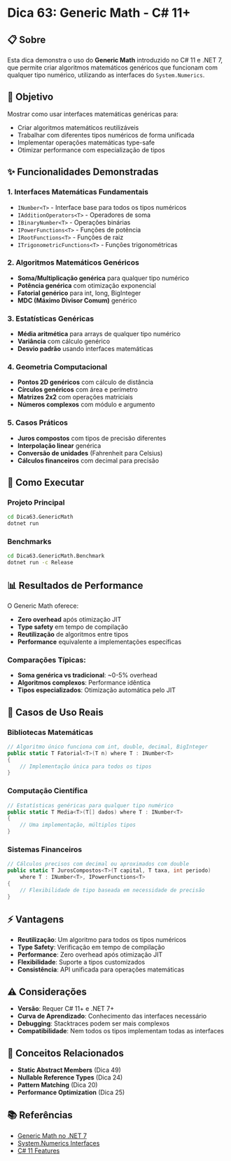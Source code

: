 # Dica 63: Generic Math - C# 11+

## 📋 Sobre

Esta dica demonstra o uso do **Generic Math** introduzido no C# 11 e .NET 7, que permite criar algoritmos matemáticos genéricos que funcionam com qualquer tipo numérico, utilizando as interfaces do `System.Numerics`.

## 🎯 Objetivo

Mostrar como usar interfaces matemáticas genéricas para:
- Criar algoritmos matemáticos reutilizáveis
- Trabalhar com diferentes tipos numéricos de forma unificada
- Implementar operações matemáticas type-safe
- Otimizar performance com especialização de tipos

## ✨ Funcionalidades Demonstradas

### 1. **Interfaces Matemáticas Fundamentais**
- `INumber<T>` - Interface base para todos os tipos numéricos
- `IAdditionOperators<T>` - Operadores de soma
- `IBinaryNumber<T>` - Operações binárias
- `IPowerFunctions<T>` - Funções de potência
- `IRootFunctions<T>` - Funções de raiz
- `ITrigonometricFunctions<T>` - Funções trigonométricas

### 2. **Algoritmos Matemáticos Genéricos**
- **Soma/Multiplicação genérica** para qualquer tipo numérico
- **Potência genérica** com otimização exponencial
- **Fatorial genérico** para int, long, BigInteger
- **MDC (Máximo Divisor Comum)** genérico

### 3. **Estatísticas Genéricas**
- **Média aritmética** para arrays de qualquer tipo numérico
- **Variância** com cálculo genérico
- **Desvio padrão** usando interfaces matemáticas

### 4. **Geometria Computacional**
- **Pontos 2D genéricos** com cálculo de distância
- **Círculos genéricos** com área e perímetro
- **Matrizes 2x2** com operações matriciais
- **Números complexos** com módulo e argumento

### 5. **Casos Práticos**
- **Juros compostos** com tipos de precisão diferentes
- **Interpolação linear** genérica
- **Conversão de unidades** (Fahrenheit para Celsius)
- **Cálculos financeiros** com decimal para precisão

## 🚀 Como Executar

### Projeto Principal
```bash
cd Dica63.GenericMath
dotnet run
```

### Benchmarks
```bash
cd Dica63.GenericMath.Benchmark
dotnet run -c Release
```

## 📊 Resultados de Performance

O Generic Math oferece:
- **Zero overhead** após otimização JIT
- **Type safety** em tempo de compilação
- **Reutilização** de algoritmos entre tipos
- **Performance** equivalente a implementações específicas

### Comparações Típicas:
- **Soma genérica vs tradicional**: ~0-5% overhead
- **Algoritmos complexos**: Performance idêntica
- **Tipos especializados**: Otimização automática pelo JIT

## 🎯 Casos de Uso Reais

### Bibliotecas Matemáticas
```csharp
// Algoritmo único funciona com int, double, decimal, BigInteger
public static T Fatorial<T>(T n) where T : INumber<T>
{
    // Implementação única para todos os tipos
}
```

### Computação Científica
```csharp
// Estatísticas genéricas para qualquer tipo numérico
public static T Media<T>(T[] dados) where T : INumber<T>
{
    // Uma implementação, múltiplos tipos
}
```

### Sistemas Financeiros
```csharp
// Cálculos precisos com decimal ou aproximados com double
public static T JurosCompostos<T>(T capital, T taxa, int periodo) 
    where T : INumber<T>, IPowerFunctions<T>
{
    // Flexibilidade de tipo baseada em necessidade de precisão
}
```

## ⚡ Vantagens

- **Reutilização**: Um algoritmo para todos os tipos numéricos
- **Type Safety**: Verificação em tempo de compilação
- **Performance**: Zero overhead após otimização JIT
- **Flexibilidade**: Suporte a tipos customizados
- **Consistência**: API unificada para operações matemáticas

## ⚠️ Considerações

- **Versão**: Requer C# 11+ e .NET 7+
- **Curva de Aprendizado**: Conhecimento das interfaces necessário
- **Debugging**: Stacktraces podem ser mais complexos
- **Compatibilidade**: Nem todos os tipos implementam todas as interfaces

## 🔗 Conceitos Relacionados

- **Static Abstract Members** (Dica 49)
- **Nullable Reference Types** (Dica 24)
- **Pattern Matching** (Dica 20)
- **Performance Optimization** (Dica 25)

## 📚 Referências

- [Generic Math no .NET 7](https://devblogs.microsoft.com/dotnet/dotnet-7-generic-math/)
- [System.Numerics Interfaces](https://docs.microsoft.com/en-us/dotnet/api/system.numerics)
- [C# 11 Features](https://docs.microsoft.com/en-us/dotnet/csharp/whats-new/csharp-11)
